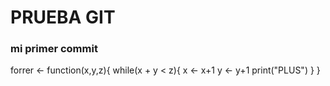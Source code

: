 # PRUEBA GIT

### mi primer commit

forrer <- function(x,y,z){
while(x + y < z){
x <- x+1
y <- y+1
print("PLUS")
}
}
